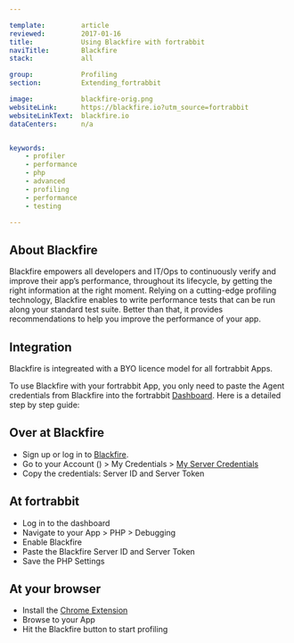 ```yaml
---

template:         article
reviewed:         2017-01-16
title:            Using Blackfire with fortrabbit
naviTitle:        Blackfire
stack:            all

group:            Profiling
section:          Extending_fortrabbit

image:            blackfire-orig.png
websiteLink:      https://blackfire.io?utm_source=fortrabbit
websiteLinkText:  blackfire.io
dataCenters:      n/a


keywords:
    - profiler
    - performance
    - php
    - advanced
    - profiling
    - performance
    - testing

---
```




## About Blackfire

Blackfire empowers all developers and IT/Ops to continuously verify and improve their app’s performance, throughout its lifecycle, by getting the right information at the right moment. Relying on a cutting-edge profiling technology, Blackfire enables to write performance tests that can be run along your standard test suite. Better than that, it provides recommendations to help you improve the performance of your app.



## Integration

Blackfire is integreated with a BYO licence model for all fortrabbit Apps.

To use Blackfire with your fortrabbit App, you only need to paste the Agent credentials from Blackfire into the fortrabbit [Dashboard](/dashboard). Here is a detailed step by step guide:


## Over at Blackfire

* Sign up or log in to [Blackfire](https://blackfire.io).
* Go to your Account () > My Credentials > [My Server Credentials](https://blackfire.io/account/credentials#server)
* Copy the credentials: Server ID and Server Token

## At fortrabbit

* Log in to the dashboard
* Navigate to your App > PHP > Debugging
* Enable Blackfire
* Paste the Blackfire Server ID and Server Token
* Save the PHP Settings

## At your browser

* Install the [Chrome Extension](https://blackfire.io/docs/integrations/chrome)
* Browse to your App
* Hit the Blackfire button to start profiling

